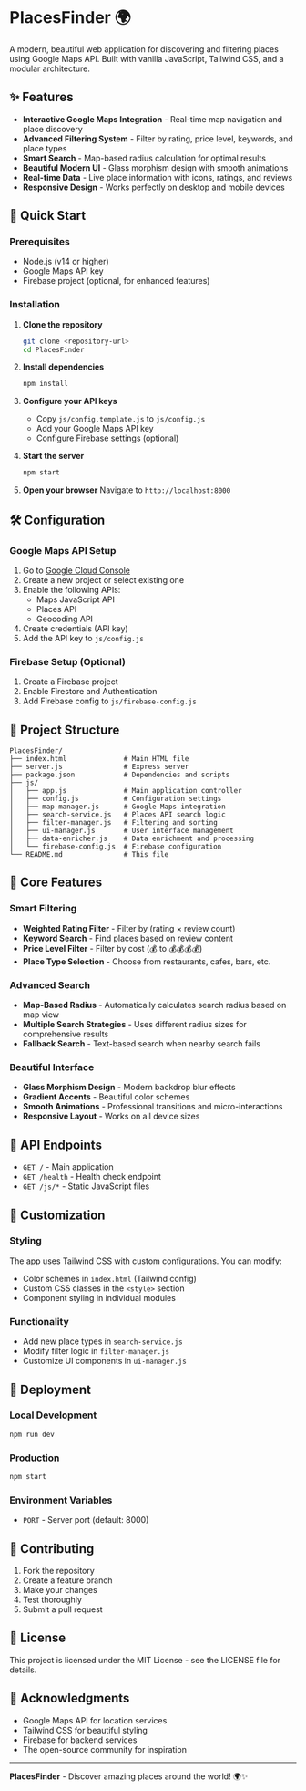 # PlacesFinder 🌍

A modern, beautiful web application for discovering and filtering places using Google Maps API. Built with vanilla JavaScript, Tailwind CSS, and a modular architecture.

## ✨ Features

- **Interactive Google Maps Integration** - Real-time map navigation and place discovery
- **Advanced Filtering System** - Filter by rating, price level, keywords, and place types
- **Smart Search** - Map-based radius calculation for optimal results
- **Beautiful Modern UI** - Glass morphism design with smooth animations
- **Real-time Data** - Live place information with icons, ratings, and reviews
- **Responsive Design** - Works perfectly on desktop and mobile devices

## 🚀 Quick Start

### Prerequisites
- Node.js (v14 or higher)
- Google Maps API key
- Firebase project (optional, for enhanced features)

### Installation

1. **Clone the repository**
   ```bash
   git clone <repository-url>
   cd PlacesFinder
   ```

2. **Install dependencies**
   ```bash
   npm install
   ```

3. **Configure your API keys**
   - Copy `js/config.template.js` to `js/config.js`
   - Add your Google Maps API key
   - Configure Firebase settings (optional)

4. **Start the server**
   ```bash
   npm start
   ```

5. **Open your browser**
   Navigate to `http://localhost:8000`

## 🛠️ Configuration

### Google Maps API Setup
1. Go to [Google Cloud Console](https://console.cloud.google.com/)
2. Create a new project or select existing one
3. Enable the following APIs:
   - Maps JavaScript API
   - Places API
   - Geocoding API
4. Create credentials (API key)
5. Add the API key to `js/config.js`

### Firebase Setup (Optional)
1. Create a Firebase project
2. Enable Firestore and Authentication
3. Add Firebase config to `js/firebase-config.js`

## 📁 Project Structure

```
PlacesFinder/
├── index.html              # Main HTML file
├── server.js               # Express server
├── package.json            # Dependencies and scripts
├── js/
│   ├── app.js              # Main application controller
│   ├── config.js           # Configuration settings
│   ├── map-manager.js      # Google Maps integration
│   ├── search-service.js   # Places API search logic
│   ├── filter-manager.js   # Filtering and sorting
│   ├── ui-manager.js       # User interface management
│   ├── data-enricher.js    # Data enrichment and processing
│   └── firebase-config.js  # Firebase configuration
└── README.md               # This file
```

## 🎯 Core Features

### Smart Filtering
- **Weighted Rating Filter** - Filter by (rating × review count)
- **Keyword Search** - Find places based on review content
- **Price Level Filter** - Filter by cost (💰 to 💰💰💰💰)
- **Place Type Selection** - Choose from restaurants, cafes, bars, etc.

### Advanced Search
- **Map-Based Radius** - Automatically calculates search radius based on map view
- **Multiple Search Strategies** - Uses different radius sizes for comprehensive results
- **Fallback Search** - Text-based search when nearby search fails

### Beautiful Interface
- **Glass Morphism Design** - Modern backdrop blur effects
- **Gradient Accents** - Beautiful color schemes
- **Smooth Animations** - Professional transitions and micro-interactions
- **Responsive Layout** - Works on all device sizes

## 🔧 API Endpoints

- `GET /` - Main application
- `GET /health` - Health check endpoint
- `GET /js/*` - Static JavaScript files

## 🎨 Customization

### Styling
The app uses Tailwind CSS with custom configurations. You can modify:
- Color schemes in `index.html` (Tailwind config)
- Custom CSS classes in the `<style>` section
- Component styling in individual modules

### Functionality
- Add new place types in `search-service.js`
- Modify filter logic in `filter-manager.js`
- Customize UI components in `ui-manager.js`

## 🚀 Deployment

### Local Development
```bash
npm run dev
```

### Production
```bash
npm start
```

### Environment Variables
- `PORT` - Server port (default: 8000)

## 🤝 Contributing

1. Fork the repository
2. Create a feature branch
3. Make your changes
4. Test thoroughly
5. Submit a pull request

## 📄 License

This project is licensed under the MIT License - see the LICENSE file for details.

## 🙏 Acknowledgments

- Google Maps API for location services
- Tailwind CSS for beautiful styling
- Firebase for backend services
- The open-source community for inspiration

---

**PlacesFinder** - Discover amazing places around the world! 🌍✨ 